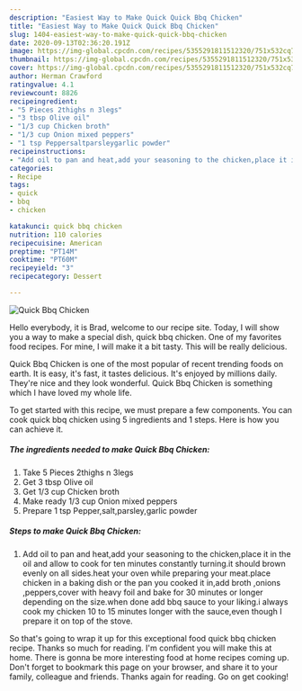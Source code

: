 ```yaml
---
description: "Easiest Way to Make Quick Quick Bbq Chicken"
title: "Easiest Way to Make Quick Quick Bbq Chicken"
slug: 1404-easiest-way-to-make-quick-quick-bbq-chicken
date: 2020-09-13T02:36:20.191Z
image: https://img-global.cpcdn.com/recipes/5355291811512320/751x532cq70/quick-bbq-chicken-recipe-main-photo.jpg
thumbnail: https://img-global.cpcdn.com/recipes/5355291811512320/751x532cq70/quick-bbq-chicken-recipe-main-photo.jpg
cover: https://img-global.cpcdn.com/recipes/5355291811512320/751x532cq70/quick-bbq-chicken-recipe-main-photo.jpg
author: Herman Crawford
ratingvalue: 4.1
reviewcount: 8826
recipeingredient:
- "5 Pieces 2thighs n 3legs"
- "3 tbsp Olive oil"
- "1/3 cup Chicken broth"
- "1/3 cup Onion mixed peppers"
- "1 tsp Peppersaltparsleygarlic powder"
recipeinstructions:
- "Add oil to pan and heat,add your seasoning to the chicken,place it in the oil and  allow to cook for ten minutes constantly turning.it should brown evenly on all sides.heat your oven while preparing your meat.place chicken in a baking  dish or the pan you cooked it in,add broth ,onions ,peppers,cover with heavy foil and bake for 30 minutes or longer depending on the size.when done add bbq sauce to your liking.i always cook my chicken 10 to 15 minutes longer with the sauce,even though I prepare it on top of the stove."
categories:
- Recipe
tags:
- quick
- bbq
- chicken

katakunci: quick bbq chicken 
nutrition: 110 calories
recipecuisine: American
preptime: "PT14M"
cooktime: "PT60M"
recipeyield: "3"
recipecategory: Dessert

---
```



![Quick Bbq Chicken](https://img-global.cpcdn.com/recipes/5355291811512320/751x532cq70/quick-bbq-chicken-recipe-main-photo.jpg)

Hello everybody, it is Brad, welcome to our recipe site. Today, I will show you a way to make a special dish, quick bbq chicken. One of my favorites food recipes. For mine, I will make it a bit tasty. This will be really delicious.



Quick Bbq Chicken is one of the most popular of recent trending foods on earth. It is easy, it's fast, it tastes delicious. It's enjoyed by millions daily. They're nice and they look wonderful. Quick Bbq Chicken is something which I have loved my whole life.


To get started with this recipe, we must prepare a few components. You can cook quick bbq chicken using 5 ingredients and 1 steps. Here is how you can achieve it.

<!--inarticleads1-->

##### The ingredients needed to make Quick Bbq Chicken:

1. Take 5 Pieces 2thighs n 3legs
1. Get 3 tbsp Olive oil
1. Get 1/3 cup Chicken broth
1. Make ready 1/3 cup Onion mixed peppers
1. Prepare 1 tsp Pepper,salt,parsley,garlic powder




<!--inarticleads2-->

##### Steps to make Quick Bbq Chicken:

1. Add oil to pan and heat,add your seasoning to the chicken,place it in the oil and  allow to cook for ten minutes constantly turning.it should brown evenly on all sides.heat your oven while preparing your meat.place chicken in a baking  dish or the pan you cooked it in,add broth ,onions ,peppers,cover with heavy foil and bake for 30 minutes or longer depending on the size.when done add bbq sauce to your liking.i always cook my chicken 10 to 15 minutes longer with the sauce,even though I prepare it on top of the stove.




So that's going to wrap it up for this exceptional food quick bbq chicken recipe. Thanks so much for reading. I'm confident you will make this at home. There is gonna be more interesting food at home recipes coming up. Don't forget to bookmark this page on your browser, and share it to your family, colleague and friends. Thanks again for reading. Go on get cooking!
